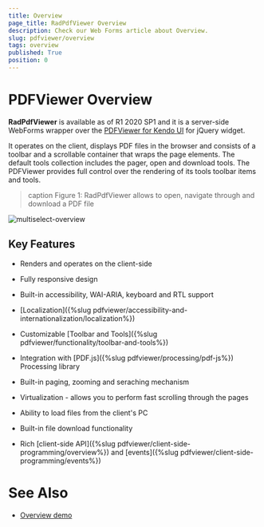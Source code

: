 ```yaml
---
title: Overview
page_title: RadPdfViewer Overview
description: Check our Web Forms article about Overview.
slug: pdfviewer/overview
tags: overview
published: True
position: 0
---
```


# PDFViewer Overview

**RadPdfViewer** is available as of R1 2020 SP1 and it is a server-side WebForms wrapper over the [PDFViewer for Kendo UI](https://docs.telerik.com/kendo-ui/controls/PDF/PDFViewer/overview) for jQuery widget.

It operates on the client, displays PDF files in the browser and consists of a toolbar and a scrollable container that wraps the page elements. The default tools collection includes the pager, open and download tools. The PDFViewer provides full control over the rendering of its tools toolbar items and tools.

>caption Figure 1: RadPdfViewer allows to open, navigate through and download a PDF file

![multiselect-overview](images/pdfviewer-overview.gif)

## Key Features

* Renders and operates on the client-side

* Fully responsive design

* Built-in accessibility, WAI-ARIA, keyboard and RTL support

* [Localization]({%slug pdfviewer/accessibility-and-internationalization/localization%})

* Customizable [Toolbar and Tools]({%slug pdfviewer/functionality/toolbar-and-tools%})

* Integration with [PDF.js]({%slug pdfviewer/processing/pdf-js%}) Processing library

* Built-in paging, zooming and seraching mechanism

* Virtualization - allows you to perform fast scrolling through the pages

* Ability to load files from the client's PC

* Built-in file download functionality

* Rich [client-side API]({%slug pdfviewer/client-side-programming/overview%}) and [events]({%slug pdfviewer/client-side-programming/events%})


# See Also

 * [Overview demo](https://demos.telerik.com/aspnet-ajax/pdfviewer/overview/defaultcs.aspx)





